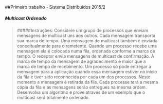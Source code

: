 ##Primeiro trabalho - Sistema Distribuídos 2015/2

##### Multicast Ordenado
>#####Instruções:
Considere um grupo de processos que enviam mensagens de multicast uns aos outros. Cada mensagem transporta sua marca de tempo. Uma mensagem de multicast também é enviada conceitualmente para o remetente. Quando um processo recebe uma mensagem ela é colocada numa fila, ordenada conforme a marca de tempo. O receptor envia mensagens de multicast de confirmação. A marca de tempo da mensagem de agradecimento é maior que a marca de tempo de recebimento. Um processo só pode entregar a mensagem para a aplicação quando essa mensagem estiver no início da fila e tiver sido reconhecida 
por cada um dos processos. Neste momento a mensagem é retirada da fila. Cada processe terá a mesma cópia da fila e as mensagens serão entregues na mesma ordem. Desenvolva um algoritmo e prove através de um exemplo que o multicast será totalmente ordenado.
